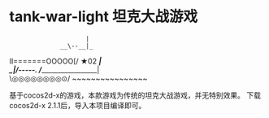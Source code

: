 tank-war-light 坦克大战游戏
==============


                         |                   
                  __\--__|_ 
  II=======OOOOO[/ ★02 ___|           
            _____\______|/-----. 
          /____________________|              
           \◎◎◎◎◎◎◎◎⊙/ 
             ~~~~~~~~~~~~~~~~ 
             
             
基于cocos2d-x的游戏，本款游戏为传统的坦克大战游戏，并无特别效果。
下载cocos2d-x 2.1.1后，导入本项目编译即可。
